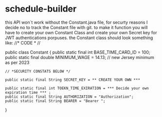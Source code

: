 # schedule-builder

this API won`t work without the Constant.java file, for securty reasons I decide no to track the Constant file with git.
to make it function you will have to create your own Constant Class and create your own Secret key for JWT authentications porpuses.
the Constant class should look something like:
//* CODE * //

public class Constant {
    public static final int BASE_TIME_CARD_ID = 100;
    public static final double MINIMUM_WAGE = 14.13; // new Jersey minimum as per 2023

    // *SECURITY CONSTATS BELOW */

    public static final String SECRET_KEY = ** CREATE YOUR OWN ***

    public static final int TOEKN_TIME_EXIRATION = *** Decide your own expiration time *** ;
    public static final String AUTHORIZATION = "Authorization";
    public static final String BEARER = "Bearer ";

}
